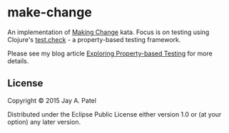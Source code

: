 # make-change

An implementation of [Making
Change](http://craftsmanship.sv.cmu.edu/katas/making-change) kata. Focus
is on testing using Clojure's
[test.check](https://github.com/clojure/test.check) - a property-based testing
framework.

Please see my blog article
[Exploring Property-based Testing](http://jay.patel.org.in/blog/2015/01/20/exploring-property-based-testing/)
for more details.

## License

Copyright © 2015 Jay A. Patel

Distributed under the Eclipse Public License either version 1.0 or (at
your option) any later version.
